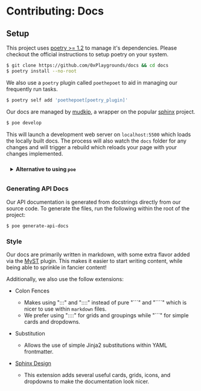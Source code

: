 # Contributing: Docs

## Setup

This project uses [poetry >= 1.2](https://python-poetry.org/docs/) to manage it's dependencies. Please checkout the official instructions to setup poetry on your system.

```bash
$ git clone https://github.com/0xPlaygrounds/docs && cd docs
$ poetry install --no-root
```

We also use a `poetry` plugin called `poethepoet` to aid in managing our frequently run tasks.

```bash
$ poetry self add 'poethepoet[poetry_plugin]'
```

Our docs are managed by [mudkip](https://github.com/vberlier/mudkip), a wrapper on the popular [sphinx](https://www.sphinx-doc.org/) project.


```bash
$ poe develop
```

This will launch a development web server on `localhost:5500` which loads the locally built docs. The process will also watch the `docs` folder for any changes and will trigger a rebuild which reloads your page with your changes implemented.


<details class="admonition hint dropdown toggle-hidden" style="padding: 0.75em">
<summary><b>Alternative to using <code>poe</code></b></summary>
<br>

If you wish not use `poe`, you'll have to run the following and checkout the commands listed in the `pyproject.toml` under `[tool.poe.tasks]`.

This will run `<my-command>` inside a virtual environment (`poetry shell` will explictly keep you inside one until you run `deactivate`)

```bash
$ poetry shell
$ mudkip develop
$ deactivate
# or
$ poetry run mudkip develop
```
</details>


### Generating API Docs

Our API documentation is generated from docstrings directly from our source code. To generate the files, run the following within the root of the project:

```bash
$ poe generate-api-docs
```

### Style

Our docs are primarily written in markdown, with some extra flavor added via the [MyST](https://myst-parser.readthedocs.io) plugin. This makes it easier to start writing content, while being able to sprinkle in fancier content!

Additionally, we also use the follow extensions:
  - Colon Fences
    - Makes using ":::" and "::::" instead of pure "\`\`\`" and "\`\`\`\`" which is nicer to use within `markdown` files.
    - We prefer using "::::" for grids and groupings while "\`\`\`" for simple cards and dropdowns.

  - Substitution
    - Allows the use of simple Jinja2 substitutions within YAML frontmatter.

  - [Sphinx Design](https://sphinx-design.readthedocs.io/)
    - This extension adds several useful cards, grids, icons, and dropdowns to make the documentation look nicer.
